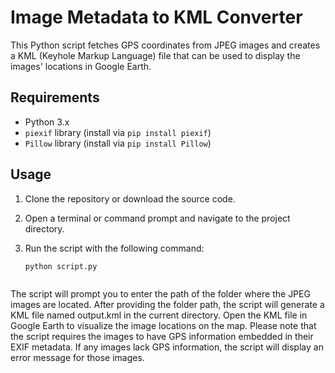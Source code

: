 # Image Metadata to KML Converter

This Python script fetches GPS coordinates from JPEG images and creates a KML (Keyhole Markup Language) file that can be used to display the images' locations in Google Earth.

## Requirements

- Python 3.x
- `piexif` library (install via `pip install piexif`)
- `Pillow` library (install via `pip install Pillow`)

## Usage

1. Clone the repository or download the source code.
2. Open a terminal or command prompt and navigate to the project directory.
3. Run the script with the following command:

   ```shell
   python script.py


The script will prompt you to enter the path of the folder where the JPEG images are located.
After providing the folder path, the script will generate a KML file named output.kml in the current directory.
Open the KML file in Google Earth to visualize the image locations on the map.
Please note that the script requires the images to have GPS information embedded in their EXIF metadata. If any images lack GPS information, the script will display an error message for those images.